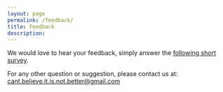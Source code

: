 ```yaml
---
layout: page
permalink: /feedback/
title: Feedback
description:
---
```


We would love to hear your feedback, simply answer the [following short survey](https://forms.gle/PvKLEDqa2jLnwqJ19).


For any other question or suggestion, please contact us at: <cant.believe.it.is.not.better@gmail.com>
